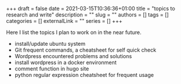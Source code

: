 +++ 
draft = false
date = 2021-03-15T10:36:36+01:00
title = "topics to research and write"
description = ""
slug = ""
authors = []
tags = []
categories = []
externalLink = ""
series = []
+++

Here I list the topics I plan to work on in the near future.

* install/update ubuntu system 
* Git frequent commands, a cheatsheet for self quick check
* Wordpress encountered problems and solutions
* install wordpress in a docker environment
* comment function in hugo site
* python regular expression cheatsheet for frequent usage


